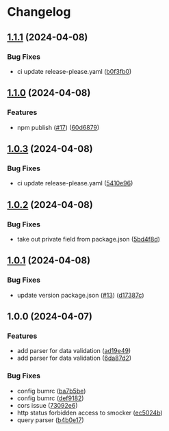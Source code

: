 # Changelog

## [1.1.1](https://github.com/kitabisa/smockr/compare/v1.1.0...v1.1.1) (2024-04-08)


### Bug Fixes

* ci update release-please.yaml ([b0f3fb0](https://github.com/kitabisa/smockr/commit/b0f3fb02c7b204aebfe34701334ce99e0d46306a))

## [1.1.0](https://github.com/kitabisa/smockr/compare/v1.0.3...v1.1.0) (2024-04-08)


### Features

* npm publish ([#17](https://github.com/kitabisa/smockr/issues/17)) ([60d6879](https://github.com/kitabisa/smockr/commit/60d687934e54c8488a794832a1207f05ba676de3))

## [1.0.3](https://github.com/kitabisa/smockr/compare/v1.0.2...v1.0.3) (2024-04-08)


### Bug Fixes

* ci update release-please.yaml ([5410e96](https://github.com/kitabisa/smockr/commit/5410e96ca3bff9b611c0b728c6bf864e5a93b8fb))

## [1.0.2](https://github.com/kitabisa/smockr/compare/v1.0.1...v1.0.2) (2024-04-08)


### Bug Fixes

* take out private field from package.json ([5bd4f8d](https://github.com/kitabisa/smockr/commit/5bd4f8d49ba9eca335e68c54d2cc82435611ac8e))

## [1.0.1](https://github.com/kitabisa/smockr/compare/v1.0.0...v1.0.1) (2024-04-08)


### Bug Fixes

* update version package.json ([#13](https://github.com/kitabisa/smockr/issues/13)) ([d17387c](https://github.com/kitabisa/smockr/commit/d17387c5ca7ed758b6c7a3c31a47af77852551c0))

## 1.0.0 (2024-04-07)


### Features

* add parser for data validation ([ad19e49](https://github.com/kitabisa/smocker/commit/ad19e4918eeb0e0380b305564888afb71b0de5d5))
* add parser for data validation ([6da87d2](https://github.com/kitabisa/smocker/commit/6da87d2dcfe80d2feb8acaa942c673980ca79770))


### Bug Fixes

* config bumrc ([ba7b5be](https://github.com/kitabisa/smocker/commit/ba7b5be216d32dee85b6c3bd646515aa1266bb4e))
* config bumrc ([def9182](https://github.com/kitabisa/smocker/commit/def918259eb053babad89eaa469d13ff5667322a))
* cors issue ([73092e6](https://github.com/kitabisa/smocker/commit/73092e69c08548cbaec4aa2abd1536a81c40071e))
* http status forbidden access to smocker ([ec5024b](https://github.com/kitabisa/smocker/commit/ec5024b38cfabfc286dc00e6c50a143114ad428c))
* query parser ([b4b0e17](https://github.com/kitabisa/smocker/commit/b4b0e17cf02836e317606e3f59ada58f63a6a9a0))
